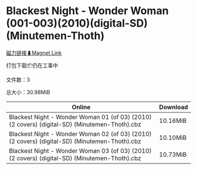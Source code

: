 # Blackest Night - Wonder Woman (001-003)(2010)(digital-SD)(Minutemen-Thoth)

[磁力链接⬇Magnet Link](magnet:?xt=urn:btih:f8b45b280b8b16d4de8c35e7384c1ad6c5cabbf7&dn=Blackest%20Night%20-%20Wonder%20Woman%20%28001-003%29%282010%29%28digital-SD%29%28Minutemen-Thoth%29)

打包下载📦仍在工事中

文件数：3

总大小：30.98MiB

Online | Download
--- | ---
Blackest Night - Wonder Woman 01 (of 03) (2010) (2 covers) (digital-SD) (Minutemen-Thoth).cbz | 10.16MiB
Blackest Night - Wonder Woman 02 (of 03) (2010) (2 covers) (digital-SD) (Minutemen-Thoth).cbz | 10.10MiB
Blackest Night - Wonder Woman 03 (of 03) (2010) (2 covers) (digital-SD) (Minutemen-Thoth).cbz | 10.73MiB